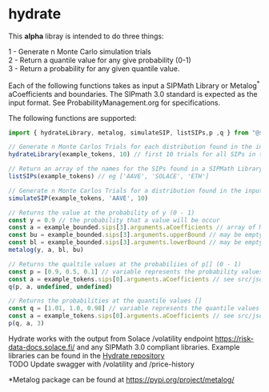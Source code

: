# hydrate

This **alpha** libray is intended to do three things:

1 - Generate n Monte Carlo simulation trials  
2 - Return a quantile value for any give probability (0-1)  
3 - Return a probability for any given quantile value.  

Each of the following functions takes as input a SIPMath Library or Metalog<sup>*</sup> aCoefficients and boundaries.
The SIPmath 3.0 standard is expected as the input format. See ProbabilityManagement.org for specifications.
 

The following functions are supported:
```js
import { hydrateLibrary, metalog, simulateSIP, listSIPs,p ,q } from "@solace-fi/hydrate"

// Generate n Monte Carlos Trials for each distribution found in the input SIPMath 'library'
hydrateLibrary(example_tokens, 10) // first 10 trials for all SIPs in the library

// Return an array of the names for the SIPs found in a SIPMath Library
listSIPs(example_tokens) // eg ['AAVE', 'SOLACE', 'ETH']

// Generate n Monte Carlos Trials for a distribution found in the input SIPMath 'library'
simulateSIP(example_tokens, 'AAVE', 10)

// Returns the value at the probability of y (0 - 1) 
const y = 0.9 // the probability that a value will be occur
const a = example_bounded.sips[3].arguments.aCoefficients // array of Metalog aCoefficients 
const bu = example_bounded.sips[3].arguments.upperBound // may be empty string
const bl = example_bounded.sips[3].arguments.lowerBound // may be empty string
metalog(y, a, bl, bu)

// Returns the qualtile values at the probabiliies of p[] (0 - 1)  
const p = [0.9, 0.5, 0.1] // variable represents the probability values to find quantiles for
const a = example_tokens.sips[0].arguments.aCoefficients // see src/json folder for example_xyz
q(p, a, undefined, undefined)

// Returns the probabilities at the quantile values []
const q = [1.01, 1.0, 0.98] // variable represents the quantile values to find probabilities for
const a = example_tokens.sips[0].arguments.aCoefficients // see src/json folder for example_xyz
p(q, a, 3) 
```

Hydrate works with the output from Solace /volatility endpoint https://risk-data-docs.solace.fi/ and any SIPMath 3.0 compliant libraries. Example libraries can be found in the [Hydrate repository](https://github.com/solace-fi/hydrate/tree/main/src/json)  
TODO Update swagger with /volatility and /price-history

*Metalog package can be found at https://pypi.org/project/metalog/

